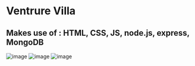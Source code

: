# Ventrure Villa

## Makes use of : HTML, CSS, JS, node.js, express, MongoDB

![image](https://github.com/17BTCS023/VentureVilla/assets/35479145/0e95de18-6b1c-4366-a497-01ef974983f6)
![image](https://github.com/17BTCS023/VentureVilla/assets/35479145/2dc56079-587f-4f95-91d2-e1d4c24b726f)
  ![image](https://github.com/17BTCS023/VentureVilla/assets/35479145/b809ccf3-ea22-48ed-86f2-964af7344059)
